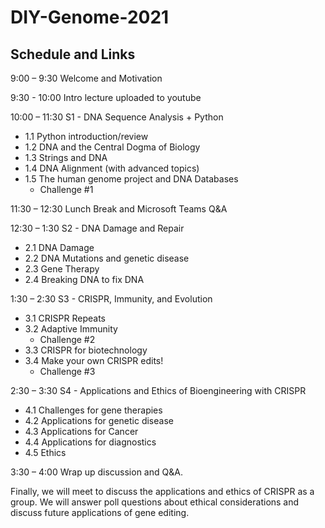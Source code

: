 # DIY-Genome-2021

## Schedule and Links

9:00 – 9:30 Welcome and Motivation 
<insert Teams link>
  
9:30 - 10:00 Intro lecture uploaded to youtube
<insert youtube link>
  
10:00 – 11:30 
S1 - DNA Sequence Analysis + Python

* 1.1 Python introduction/review
* 1.2 DNA and the Central Dogma of Biology
* 1.3 Strings and DNA
* 1.4 DNA Alignment (with advanced topics)
* 1.5 The human genome project and DNA Databases
  * Challenge #1
  

11:30 – 12:30 Lunch Break and Microsoft Teams Q&A
<insert Teams link>
  
12:30 – 1:30 
S2 - DNA Damage and Repair
* 2.1 DNA Damage
* 2.2 DNA Mutations and genetic disease
* 2.3 Gene Therapy
* 2.4 Breaking DNA to fix DNA
  
1:30 – 2:30 
S3 - CRISPR, Immunity, and Evolution
* 3.1 CRISPR Repeats
* 3.2 Adaptive Immunity
  * Challenge #2 
* 3.3 CRISPR for biotechnology
* 3.4 Make your own CRISPR edits!
  * Challenge #3
  
2:30 – 3:30 
S4 - Applications and Ethics of Bioengineering with CRISPR
  
* 4.1 Challenges for gene therapies
* 4.2 Applications for genetic disease
* 4.3 Applications for Cancer
* 4.4 Applications for diagnostics
* 4.5 Ethics
  
3:30 – 4:00 Wrap up discussion and Q&A.
<insert zoom link>
  
Finally, we will meet to discuss the applications and ethics of CRISPR as a group. We will answer poll questions about ethical considerations and discuss future applications of gene editing. 

